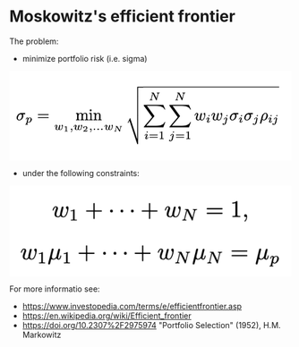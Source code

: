 # Moskowitz's efficient frontier

The problem:

- minimize portfolio risk (i.e. sigma)

<p align="center"><img src="./img/sigma.png" alt="sigma_opt" align="middle" /></p>

- under the following constraints:

<p align="center"><img src="./img/constraints.png" alt="constraints" align="middle" /></p>

For more informatio see:
- https://www.investopedia.com/terms/e/efficientfrontier.asp
- https://en.wikipedia.org/wiki/Efficient_frontier
- https://doi.org/10.2307%2F2975974 "Portfolio Selection" (1952), H.M. Markowitz